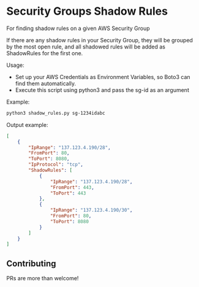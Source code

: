 # Security Groups Shadow Rules
For finding shadow rules on a given AWS Security Group

If there are any shadow rules in your Security Group, they will be grouped by the most open rule, 
and all shadowed rules will be added as ShadowRules for the first one.

Usage:
- Set up your AWS Credentials as Environment Variables, so Boto3 can find them automatically. 
- Execute this script using python3 and pass the sg-id as an argument

Example:

```bash
python3 shadow_rules.py sg-1234idabc
```

Output example:
```json
[
    {
        "IpRange": "137.123.4.190/28",
        "FromPort": 80,
        "ToPort": 8080,
        "IpProtocol": "tcp",
        "ShadowRules": [
            {
                "IpRange": "137.123.4.190/28",
                "FromPort": 443,
                "ToPort": 443
            },
            {
                "IpRange": "137.123.4.190/30",
                "FromPort": 80,
                "ToPort": 8080
            }
        ]
    }
]
```

## Contributing
PRs are more than welcome!